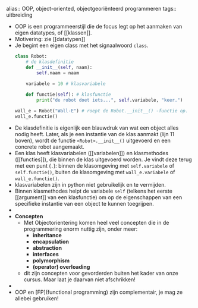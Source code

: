 alias:: OOP, object-oriented, objectgeoriënteerd programmeren
tags:: uitbreiding

- OOP is een programmeerstijl die de focus legt op het aanmaken van eigen datatypes, of [[klassen]].
- Motivering: zie [[datatypen]]
- Je begint een eigen class met het signaalwoord `class`.
  ```python
  class Robot:
      # de klasdefinitie
      def __init__(self, naam):
          self.naam = naam
  
      variabele = 10 # klasvariabele
      
      def functie(self): # klasfunctie
          print("de robot doet iets...", self.variabele, "keer.")
  
  wall_e = Robot("Wall-E") # roept de Robot.__init__() -functie op.
  wall_e.functie()
  ```
- De klasdefinitie is eigenlijk een blauwdruk van wat een object alles nodig heeft. Later, als je een instantie van de klas aanmakt (lijn 11 boven), wordt de functie `<Robot>.__init__()` uitgevoerd en een concrete robot aangemaakt.
- Een klas heeft klasvariabelen ([[variabelen]]) en klasmethodes ([[functies]]), die binnen de klas uitgevoerd worden. Je vindt deze terug met een punt (`.`): binnen de klasomgeving met `self.variabele` of `self.functie()`, buiten de klasomgeving met `wall_e.variabele` of `wall_e.functie()`.
- klasvariabelen zijn in python niet gebruikelijk en te vermijden.
- Binnen klasmethodes helpt de variabele `self` (telkens het eerste [[argument]] van een klasfunctie) om op de eigenschappen van een specifieke instantie van een object te kunnen toegrijpen.
-
- **Concepten**
	- Met Objectorientering komen heel veel concepten die in de programmering enorm nuttig zijn, onder meer:
		- **inheritance**
		- **encapsulation**
		- **abstraction**
		- **interfaces**
		- **polymorphism**
		- **(operator) overloading**
	- dit zijn concepten voor gevorderden buiten het kader van onze cursus. Maar laat je daarvan niet afschrikken!
-
- OOP en [FP](functional programming) zijn complementair, je mag ze allebei gebruiken!